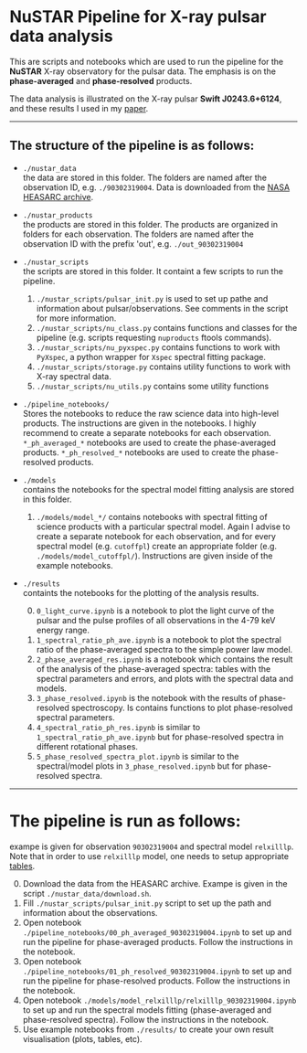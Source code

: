 #  NuSTAR Pipeline for X-ray pulsar data analysis

This are  scripts and notebooks which are used to run the pipeline for the **NuSTAR** X-ray observatory for the pulsar data. The emphasis  is on  the **phase-averaged** and **phase-resolved** products. 

The data analysis is illustrated on the X-ray pulsar **Swift J0243.6+6124**, and  these results I used in my [paper]().

------

## The structure of the pipeline is as follows:

- `./nustar_data`  
 the data are stored in this folder. The folders are named after the observation ID, e.g. `./90302319004`. Data is downloaded from the [NASA HEASARC archive](https://heasarc.gsfc.nasa.gov).

- `./nustar_products`  
 the products are stored in this folder. The products are organized in folders for each observation. The folders are named after the observation ID with the prefix 'out', e.g. `./out_90302319004`


- `./nustar_scripts`  
 the scripts are stored in this folder. It containt a few scripts to run the pipeline.
    1. `./nustar_scripts/pulsar_init.py`  is used to set up pathe and information about pulsar/observations. See comments in the script for more information.
    2. `./nustar_scripts/nu_class.py` contains functions and classes for the pipeline (e.g. scripts  requesting `nuproducts` ftools commands). 
    3. `./nustar_scripts/nu_pyxspec.py` contains functions to work with `PyXspec`, a python wrapper for `Xspec` spectral fitting package.
    4. `./nustar_scripts/storage.py` contains utility functions to work with X-ray  spectral data.
    5. `./nustar_scripts/nu_utils.py`  contains some utility functions



- `./pipeline_notebooks/`  
 Stores the notebooks to reduce the raw science data into high-level products. The  instructions are given in the notebooks. I highly recommend to create a separate notebooks for each observation. `*_ph_averaged_*` notebooks are used to create the phase-averaged products. `*_ph_resolved_*` notebooks are used to create the phase-resolved products.

- `./models`  
 contains the notebooks for the spectral model fitting analysis are stored in this folder.

    1. `./models/model_*/` contains notebooks with spectral fitting of science products with a particular spectral model. Again I advise to create a separate notebook for each observation, and for every spectral model (e.g. `cutoffpl`) create an appropriate folder (e.g. `./models/model_cutoffpl/`).
    Instructions are given inside of the example notebooks.


- `./results`  
 containts the notebooks for the plotting of the analysis results.

    0. `0_light_curve.ipynb` is a notebook to plot the light curve of the pulsar and the pulse profiles of all observations in the 4-79 keV energy range.
    1. `1_spectral_ratio_ph_ave.ipynb` is a notebook to plot the spectral ratio of the phase-averaged spectra to the simple power law model.
    2. `2_phase_averaged_res.ipynb` is a notebook  which contains  the  result of the analysis of the phase-averaged spectra: tables with  the spectral parameters and errors, and plots with the spectral data and models.
    3. `3_phase_resolved.ipynb`  is the notebook with the results of phase-resolved spectroscopy. Is contains functions to plot phase-resolved spectral parameters. 
    4. `4_spectral_ratio_ph_res.ipynb` is similar to `1_spectral_ratio_ph_ave.ipynb` but for phase-resolved spectra in different  rotational phases.
    5.  `5_phase_resolved_spectra_plot.ipynb` is similar to the spectral/model plots in `3_phase_resolved.ipynb` but for phase-resolved spectra.



-----

# The pipeline is run as follows:
exampe is given  for observation `90302319004` and spectral model `relxilllp`. Note that in order to use `relxilllp` model, one needs to setup appropriate [tables](http://www.sternwarte.uni-erlangen.de/~dauser/research/relxill/). 


0. Download the data from the HEASARC archive. Exampe is given in the script `./nustar_data/download.sh`.
1. Fill `./nustar_scripts/pulsar_init.py` script to set up the path and information about the observations.
2. Open notebook `./pipeline_notebooks/00_ph_averaged_90302319004.ipynb` to set up and run the pipeline for phase-averaged products. Follow the instructions in the notebook.
3. Open notebook `./pipeline_notebooks/01_ph_resolved_90302319004.ipynb` to set up and run the pipeline for phase-resolved products. Follow the instructions in the notebook.
4. Open notebook `./models/model_relxilllp/relxilllp_90302319004.ipynb` to set up and run the  spectral models fitting (phase-averaged and phase-resolved spectra). Follow the instructions in the notebook.
5. Use example notebooks from `./results/` to create your own result visualisation (plots, tables, etc).
